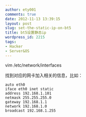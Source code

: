```yaml
---
author: ety001
comments: true
date: 2012-11-13 13:39:15
layout: post
slug: set-the-static-ip-on-bt5
title: bt5设置静态ip
wordpress_id: 2215
tags:
- Hacker
- Server&OS
---
```


vim /etc/network/interfaces

找到对应的网卡加入相关的信息，比如：

    auto eth0
    iface eth0 inet static
    address 192.168.1.101
    netmask 255.255.255.0
    gateway 192.168.1.1
    network 192.168.1.0
    broadcast 192.168.1.255

